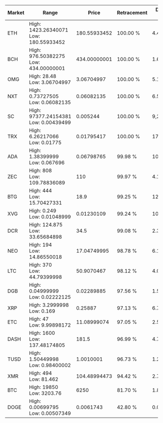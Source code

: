 | Market | Range | Price| Retracement | Doubles to 50% |
| --- | --- | --- | --- | --- |
| ETH | High: 1423.26340071<br />Low: 180.55933452 | 180.55933452 | 100.00 % | 4.44 |
| BCH | High: 976.50382275<br />Low: 434.00000001 | 434.00000001 | 100.00 % | 1.63 |
| OMG | High: 28.48<br />Low: 3.06704997 | 3.06704997 | 100.00 % | 5.14 |
| NXT | High: 0.73727505<br />Low: 0.06082135 | 0.06082135 | 100.00 % | 6.56 |
| SC | High: 97377.24154381<br />Low: 0.00439499 | 0.005244 | 100.00 % | 9,284,634.43 |
| TRX | High: 6.26217066<br />Low: 0.01775 | 0.01795417 | 100.00 % | 174.89 |
| ADA | High: 1.38399999<br />Low: 0.067696 | 0.06798765 | 99.98 % | 10.68 |
| ZEC | High: 808<br />Low: 109.78836089 | 110 | 99.97 % | 4.17 |
| BTG | High: 444<br />Low: 15.70427331 | 18.9 | 99.25 % | 12.16 |
| XVG | High: 0.249<br />Low: 0.01048999 | 0.01230109 | 99.24 % | 10.55 |
| DCR | High: 124.875<br />Low: 33.65684898 | 34.5 | 99.08 % | 2.30 |
| NEO | High: 194<br />Low: 14.86550018 | 17.04749995 | 98.78 % | 6.13 |
| LTC | High: 370<br />Low: 44.79399998 | 50.9070467 | 98.12 % | 4.07 |
| DGB | High: 0.04999999<br />Low: 0.02222125 | 0.02289885 | 97.56 % | 1.58 |
| XRP | High: 3.2999998<br />Low: 0.169 | 0.25887 | 97.13 % | 6.70 |
| ETC | High: 47<br />Low: 9.99898172 | 11.08999074 | 97.05 % | 2.57 |
| DASH | High: 1600<br />Low: 137.48174805 | 181.5 | 96.99 % | 4.79 |
| TUSD | High: 1.50449998<br />Low: 0.98400002 | 1.0010001 | 96.73 % | 1.24 |
| XMR | High: 494<br />Low: 81.462 | 104.48994473 | 94.42 % | 2.75 |
| BTC | High: 19850<br />Low: 3203.76 | 6250 | 81.70 % | 1.84 |
| DOGE | High: 0.00699795<br />Low: 0.00507349 | 0.0061743 | 42.80 % | 0.00 |
